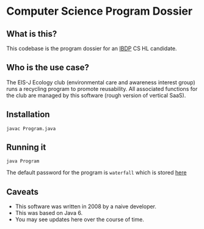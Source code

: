 # Computer Science Program Dossier

## What is this?
This codebase is the program dossier for an [IBDP](https://www.ibo.org/programmes/diploma-programme/curriculum/sciences/computer-science/) CS HL candidate.

## Who is the use case?
The EIS-J Ecology club (environmental care and awareness interest group) runs a recycling program to promote reusability. All associated functions for the club
are managed by this software (rough version of vertical SaaS).

## Installation

`javac Program.java`

## Running it

`java Program`

The default password for the program is `waterfall` which is stored [here](SystemSecurity.dat)

## Caveats
 - This software was written in 2008 by a naive developer.
 - This was based on Java 6.
 - You may see updates here over the course of time.